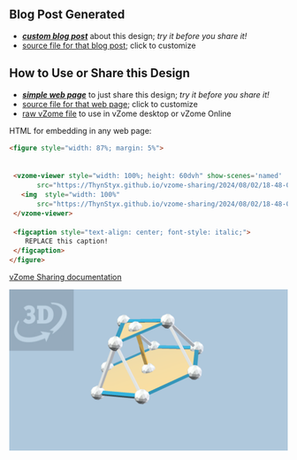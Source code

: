 
## Blog Post Generated

 - [***custom blog post***](<https://ThynStyx.github.io/vzome-sharing/2024/08/02/J3-approximation-almost-blue-field-18-48-04.html>) about this design; *try it before you share it!*
 - [source file for that blog post](<https://github.com/ThynStyx/vzome-sharing/edit/main/_posts/2024-08-02-J3-approximation-almost-blue-field-18-48-04.md>); click to customize
 


## How to Use or Share this Design

 - [***simple web page***](<https://ThynStyx.github.io/vzome-sharing/2024/08/02/18-48-04-J3-approximation-almost-blue-field/>) to just share this design; *try it before you share it!*
 - [source file for that web page](<https://github.com/ThynStyx/vzome-sharing/edit/main/2024/08/02/18-48-04-J3-approximation-almost-blue-field/index.md>); click to customize
 - [raw vZome file](<https://raw.githubusercontent.com/ThynStyx/vzome-sharing/main/2024/08/02/18-48-04-J3-approximation-almost-blue-field/J3-approximation-almost-blue-field.vZome>) to use in vZome desktop or vZome Online
 
 HTML for embedding in any web page:
 ```html
<figure style="width: 87%; margin: 5%">
  
  
  <vzome-viewer style="width: 100%; height: 60dvh" show-scenes='named'
        src="https://ThynStyx.github.io/vzome-sharing/2024/08/02/18-48-04-J3-approximation-almost-blue-field/J3-approximation-almost-blue-field.vZome" >
    <img  style="width: 100%"
        src="https://ThynStyx.github.io/vzome-sharing/2024/08/02/18-48-04-J3-approximation-almost-blue-field/J3-approximation-almost-blue-field.png" >
  </vzome-viewer>

  <figcaption style="text-align: center; font-style: italic;">
     REPLACE this caption!
  </figcaption>
</figure>

 ```

[vZome Sharing documentation](https://vzome.github.io/vzome/sharing.html#how-it-works)

![Image](<J3-approximation-almost-blue-field.png>)

